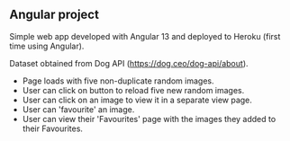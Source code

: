## Angular project

Simple web app developed with Angular 13 and deployed to Heroku (first time using Angular).

Dataset obtained from Dog API (https://dog.ceo/dog-api/about).

- Page loads with five non-duplicate random images.
- User can click on button to reload five new random images.
- User can click on an image to view it in a separate view page.
- User can 'favourite' an image.
- User can view their 'Favourites' page with the images they added to their Favourites.
